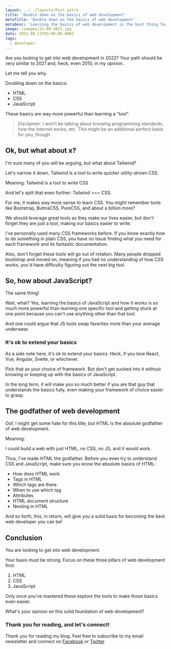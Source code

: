 ```yaml
---
layout: ../../layouts/Post.astro
title: 'Double down on the basics of web development'
metaTitle: 'Double down on the basics of web development'
metaDesc: 'Learning the basics of web development is the best thing for your future self [2022]'
image: /images/11-09-2021.jpg
date: 2021-09-11T03:00:00.000Z
tags:
  - developer
---
```


Are you looking to get into web development in 2022?
Your path should be very similar to 2021 and, heck, even 2010, in my opinion.

Let me tell you why.

Doubling down on the basics:

- HTML
- CSS
- JavaScript

These basics are way more powerful than learning a "tool".

> Disclaimer: I won't be talking about knowing programming standards, how the internet works, etc. This might be an additional perfect basis for you, though.

## Ok, but what about x?

I'm sure many of you will be arguing, but what about Tailwind?

Let's narrow it down. Tailwind is a tool to write quicker utility-driven CSS.

Meaning: Tailwind is a tool to write CSS

And let's split that even further: Tailwind === CSS.

For me, it makes way more sense to learn CSS. You might remember tools like Bootstrap, BulmaCSS, PureCSS, and about a billion more?

We should leverage great tools as they make our lives easier, but don't forget they are just a tool, making our basics easier to write.

I've personally used many CSS frameworks before. If you know exactly how to do something in plain CSS, you have no issue finding what you need for each framework and its fantastic documentation.

Also, don't forget these tools will go out of rotation. Many people dropped bootstrap and moved on, meaning if you had no understanding of how CSS works, you'd have difficulty figuring out the next big tool.

## So, how about JavaScript?

The same thing!

Wait, what? Yes, learning the basics of JavaScript and how it works is so much more powerful than learning one specific tool and getting stuck at one point because you can't use anything other than that tool.

And one could argue that JS tools swap favorites more than your average underwear.

### It's ok to extend your basics

As a side note here, it's ok to extend your basics.
Heck, if you love React, Vue, Angular, Svelte, or whichever.

Pick that as your choice of framework. But don't get sucked into it without knowing or keeping up with the basics of JavaScript.

In the long term, it will make you so much better if you are that guy that understands the basics fully, even making your framework of choice easier to grasp.

## The godfather of web development

Oof, I might get some hate for this title, but HTML is the absolute godfather of web development.

Meaning:

I could build a web with just HTML, no CSS, no JS, and it would work.

Thus, I've made HTML the godfather. Before you even try to understand CSS and JavaScript, make sure you know the absolute basics of HTML:

- How does HTML work
- Tags in HTML
- Which tags are there
- When to use which tag
- Attributes
- HTML document structure
- Nesting in HTML

And so forth, this, in return, will give you a solid basis for becoming the best web developer you can be!

## Conclusion

You are looking to get into web development.

Your basis must be strong. Focus on these three pillars of web development first:

1. HTML
2. CSS
3. JavaScript

Only once you've mastered these explore the tools to make those basics even easier.

What's your opinion on this solid foundation of web development?

### Thank you for reading, and let's connect!

Thank you for reading my blog. Feel free to subscribe to my email newsletter and connect on [Facebook](https://www.facebook.com/DailyDevTipsBlog) or [Twitter](https://twitter.com/DailyDevTips1)
